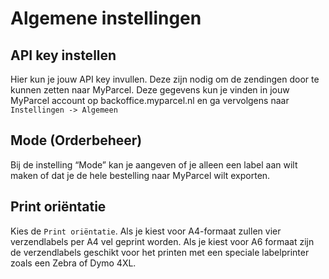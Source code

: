 # Algemene instellingen

## API key instellen

Hier kun je jouw API key invullen. Deze zijn nodig om de zendingen door te
kunnen zetten naar MyParcel. Deze gegevens kun je vinden in jouw MyParcel
account op backoffice.myparcel.nl en ga vervolgens naar
`Instellingen -> Algemeen`

<MPImg src="/documentation/magento/magento-api-key.jpg" alt="Magento api-key" />

## Mode (Orderbeheer)

Bij de instelling “Mode” kan je aangeven of je alleen een label aan wilt maken
of dat je de hele bestelling naar MyParcel wilt exporten.

<MPImg src="/documentation/magento/magento-pps-instelling.jpg" alt="Magento pps instelling" />

## Print oriëntatie

Kies de `Print oriëntatie`. Als je kiest voor A4-formaat zullen vier
verzendlabels per A4 vel geprint worden. Als je kiest voor A6 formaat zijn de
verzendlabels geschikt voor het printen met een speciale labelprinter zoals een
Zebra of Dymo 4XL.

<MPImg src="/documentation/magento/magento-print-opties.jpg" alt="Magento print opties" />
